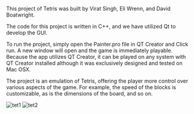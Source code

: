 This project of Tetris was built by Virat Singh, Eli Wrenn, and David Boatwright.

The code for this project is written in C++, and we have utilized Qt to develop the GUI.

To run the project, simply open the Painter.pro file in QT Creator and Click run. A new window will open and the game is immediately playable. Because the app utilizes QT Creator, it can be played on any system with QT Creator installed although it was exclusively designed and tested on Mac OSX.

The project is an emulation of Tetris, offering the player more control over various aspects of the game. For example, the speed of the blocks is customizable, as is the dimensions of the board, and so on.

![tet1](https://user-images.githubusercontent.com/19563337/29514770-573c58b8-8687-11e7-9d1b-55f1d5307338.png) ![tet2](https://user-images.githubusercontent.com/19563337/29514796-6f239158-8687-11e7-97b7-4a8035169ab5.png)
